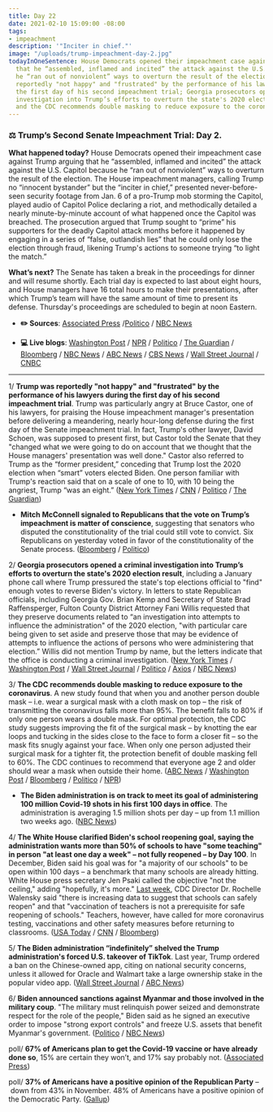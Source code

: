 ```yaml
---
title: Day 22
date: 2021-02-10 15:09:00 -08:00
tags:
- impeachment
description: '"Inciter in chief."'
image: "/uploads/trump-impeachment-day-2.jpg"
todayInOneSentence: House Democrats opened their impeachment case against Trump arguing
  that he “assembled, inflamed and incited” the attack against the U.S. Capitol because
  he “ran out of nonviolent” ways to overturn the result of the election; Trump was
  reportedly "not happy" and "frustrated" by the performance of his lawyers during
  the first day of his second impeachment trial; Georgia prosecutors opened a criminal
  investigation into Trump’s efforts to overturn the state's 2020 election result;
  and the CDC recommends double masking to reduce exposure to the coronavirus.
---
```


### ⚖️ Trump’s Second Senate Impeachment Trial: Day 2.

**What happened today?** House Democrats opened their impeachment case against Trump arguing that he “assembled, inflamed and incited” the attack against the U.S. Capitol because he “ran out of nonviolent” ways to overturn the result of the election. The House impeachment managers, calling Trump no “innocent bystander” but the “inciter in chief,” presented never-before-seen security footage from Jan. 6 of a pro-Trump mob storming the Capitol, played audio of Capitol Police declaring a riot, and methodically detailed a nearly minute-by-minute account of what happened once the Capitol was breached. The prosecution argued that Trump sought to “prime” his supporters for the deadly Capitol attack months before it happened by engaging in a series of “false, outlandish lies” that he could only lose the election through fraud, likening Trump's actions to someone trying “to light the match.”

**What’s next?** The Senate has taken a break in the proceedings for dinner and will resume shortly. Each trial day is expected to last about eight hours, and House managers have 16 total hours to make their presentations, after which Trump’s team will have the same amount of time to present its defense. Thursday's proceedings are scheduled to begin at noon Eastern.

* **✏️ Sources**: [Associated Press](https://apnews.com/article/trump-impeachment-trial-update-2-10-2021-4f49705a5f92bd4129941ec409642ecd) /[Politico](https://www.politico.com/news/2021/02/10/trump-impeachment-trial-day-2-468291) / [NBC News](https://www.nbcnews.com/politics/donald-trump/trump-impeachment-trial-day-2-kicks-case-against-him-n1257246)

* **💻 Live blogs**: [Washington Post](https://www.washingtonpost.com/politics/2021/02/10/trump-impeachment-live-updates/) / [NPR](https://www.npr.org/sections/trump-impeachment-trial-live-updates) / [Politico](https://www.politico.com/live-news-updates/2021/02/09/trump-impeachment-trial-live-updates-online-coverage-highlights-210209) / [The Guardian](https://www.theguardian.com/us-news/live/2021/feb/10/donald-trump-impeachment-senate-trial-live-news-updates) / [Bloomberg](https://www.bloomberg.com/news/articles/2021-02-10/house-managers-get-to-present-their-case-impeachment-update?srnd=premium&sref=MIBMEEoj) / [NBC News](https://www.nbcnews.com/politics/donald-trump/live-blog/trump-impeachment-live-updates-democrats-deliver-arguments-senate-trial-n1256974) / [ABC News](https://abcnews.go.com/Politics/live-updates/trump-impeachment-trial-live-updates-senate-debate-constitutionality/?id=75741945) / [CBS News](https://www.cbsnews.com/live-updates/trump-impeachment-trial-day-2-2021-02-10/) / [Wall Street Journal](https://www.wsj.com/livecoverage/trump-second-impeachment-trial-2021-02-10?mod=hp_lead_pos5) / [CNBC](https://www.cnbc.com/2021/02/10/trump-impeachment-trial-day-2-live-updates-video.html)

---

1/ **Trump was reportedly "not happy" and "frustrated" by the performance of his lawyers during the first day of his second impeachment trial**. Trump was particularly angry at Bruce Castor, one of his lawyers, for praising the House impeachment manager's presentation before delivering a meandering, nearly hour-long defense during the first day of the Senate impeachment trial. In fact, Trump's other lawyer, David Schoen, was supposed to present first, but Castor told the Senate that they "changed what we were going to do on account that we thought that the House managers' presentation was well done." Castor also referred to Trump as the “former president,” conceding that Trump lost the 2020 election when “smart” voters elected Biden. One person familiar with Trump's reaction said that on a scale of one to 10, with 10 being the angriest, Trump “was an eight.” ([New York Times](https://www.nytimes.com/2021/02/09/us/politics/trump-bruce-castor-david-schoen.html) / [CNN](https://www.cnn.com/2021/02/09/politics/trump-impeachment-bruce-castor/index.html) / [Politico](https://www.politico.com/news/2021/02/09/trump-impeachment-team-468112) / [The Guardian](https://www.theguardian.com/us-news/2021/feb/10/trump-watching-impeachment-trial-tv-mar-a-lago))

* **Mitch McConnell signaled to Republicans that the vote on Trump’s impeachment is matter of conscience**, suggesting that senators who disputed the constitutionality of the trial could still vote to convict. Six Republicans on yesterday voted in favor of the constitutionality of the Senate process. ([Bloomberg](https://www.bloomberg.com/news/articles/2021-02-10/mcconnell-signals-to-gop-trump-impeachment-is-a-conscience-vote?sref=MIBMEEoj) / [Politico](https://www.politico.com/newsletters/playbook/2021/02/10/trump-is-furious-and-mcconnell-might-vote-to-convict-491702?nname=playbook&nid=0000014f-1646-d88f-a1cf-5f46b7bd0000&nrid=0000014e-f0ed-dd93-ad7f-f8edad790000&nlid=630318))

2/ **Georgia prosecutors opened a criminal investigation into Trump’s efforts to overturn the state's 2020 election result**, including a January phone call where Trump pressured the state's top elections official to "find" enough votes to reverse Biden's victory. In letters to state Republican officials, including Georgia Gov. Brian Kemp and Secretary of State Brad Raffensperger, Fulton County District Attorney Fani Willis requested that they preserve documents related to “an investigation into attempts to influence the administration" of the 2020 election, "with particular care being given to set aside and preserve those that may be evidence of attempts to influence the actions of persons who were administering that election.” Willis did not mention Trump by name, but the letters indicate that the office is conducting a criminal investigation. ([New York Times](https://www.nytimes.com/2021/02/10/us/politics/trump-georgia-investigation.html) / [Washington Post](https://www.washingtonpost.com/politics/in-wake-of-trump-calls-to-state-officials-georgia-prosecutors-open-criminal-investigation-into-efforts-to-subvert-election-results/2021/02/10/17709bd0-6bb3-11eb-9f80-3d7646ce1bc0_story.html) / [Wall Street Journal](https://www.wsj.com/articles/georgia-prosecutors-probe-efforts-to-influence-2020-election-11612977447) / [Politico](https://www.politico.com/news/2021/02/10/georgia-investigation-trump-ballots-468360) / [Axios](https://www.axios.com/trump-criminal-probe-georgia-prosecutors-60f4edcb-b87c-46f0-b4ba-7cff58d550bd.html) / [NBC News](https://www.nbcnews.com/politics/donald-trump/georgia-prosecutors-launch-criminal-probe-trump-s-efforts-overturn-biden-n1257272))

3/ **The CDC recommends double masking to reduce exposure to the coronavirus**. A new study found that when you and another person double mask – i.e. wear a surgical mask with a cloth mask on top – the risk of transmitting the coronavirus falls more than 95%. The benefit falls to 80% if only one person wears a double mask. For optimal protection, the CDC study suggests improving the fit of the surgical mask – by knotting the ear loops and tucking in the sides close to the face to form a closer fit – so the mask fits snugly against your face. When only one person adjusted their surgical mask for a tighter fit, the protection benefit of double masking fell to 60%. The CDC continues to recommend that everyone age 2 and older should wear a mask when outside their home. ([ABC News](https://abcnews.go.com/Politics/masks-cdc-study-finds/story?id=75789183) / [Washington Post](https://www.washingtonpost.com/health/2021/02/10/cdc-double-masks-covid/) / [Bloomberg](https://www.bloomberg.com/news/articles/2021-02-10/cdc-study-finds-double-masking-could-slow-spread-of-covid-19?sref=MIBMEEoj) / [Politico](https://www.politico.com/news/2021/02/10/cdc-coronavirus-double-masking-468319) / [NPR](https://www.npr.org/sections/coronavirus-live-updates/2021/02/10/966313710/cdc-now-recommends-double-masking-for-more-protection-against-the-coronavirus))

* **The Biden administration is on track to meet its goal of administering 100 million Covid-19 shots in his first 100 days in office**. The administration is averaging 1.5 million shots per day – up from 1.1 million two weeks ago. ([NBC News](https://www.nbcnews.com/politics/white-house/biden-admin-track-meet-goal-100m-coronavirus-shots-first-100-n1257284))

4/ **The White House clarified Biden's school reopening goal, saying the administration wants more than 50% of schools to have "some teaching" in person "at least one day a week" – not fully reopened – by Day 100**. In December, Biden said his goal was for "a majority of our schools" to be open within 100 days – a benchmark that many schools are already hitting. White House press secretary Jen Psaki called the objective "not the ceiling," adding "hopefully, it's more." [Last week](https://whatthefuckjusthappenedtoday.com/2021/02/03/day-15/#cdc-director-dr-rochelle-walensky-sa), CDC Director Dr. Rochelle Walensky said "there is increasing data to suggest that schools can safely reopen" and that "vaccination of teachers is not a prerequisite for safe reopening of schools." Teachers, however, have called for more coronavirus testing, vaccinations and other safety measures before returning to classrooms. ([USA Today](https://www.usatoday.com/story/news/politics/2021/02/09/white-house-clarifies-goals-reopening-schools-amid-pandemic/4456185001/) / [CNN](https://www.cnn.com/2021/02/10/politics/school-reopening-white-house-psaki/) / [Bloomberg](https://www.bloomberg.com/news/articles/2021-02-10/biden-s-school-opening-bid-pits-cdc-science-against-union-clout?sref=MIBMEEoj))

5/ **The Biden administration “indefinitely” shelved the Trump administration's forced U.S. takeover of TikTok**. Last year, Trump ordered a ban on the Chinese-owned app, citing on national security concerns, unless it allowed for Oracle and Walmart take a large ownership stake in the popular video app. ([Wall Street Journal](https://www.wsj.com/articles/tiktok-sale-to-oracle-walmart-is-shelved-as-biden-reviews-security-11612958401) / [ABC News](https://abcnews.go.com/Business/wireStory/report-tiktok-sale-pushed-trump-shelved-75807283))

6/ **Biden announced sanctions against Myanmar and those involved in the military coup**. "The military must relinquish power seized and demonstrate respect for the role of the people," Biden said as he signed an executive order to impose "strong export controls" and freeze U.S. assets that benefit Myanmar's government. ([Politico](https://www.politico.com/news/2021/02/10/biden-myanmar-sanctions-468401) / [NBC News](https://www.nbcnews.com/politics/white-house/biden-announces-u-s-sanctions-against-leaders-myanmar-military-coup-n1257328))

poll/ **67% of Americans plan to get the Covid-19 vaccine or have already done so**, 15% are certain they won’t, and 17% say probably not. ([Associated Press](https://apnews.com/article/ap-norc-poll-3rd-adult-skeptical-vaccine-3779574a6d45d38cfc1d8615eb176b2d))

poll/ **37% of Americans have a positive opinion of the Republican Party** – down from 43% in November. 48% of Americans have a positive opinion of the Democratic Party. ([Gallup](https://news.gallup.com/poll/329561/gop-image-slides-giving-democrats-strong-advantage.aspx))